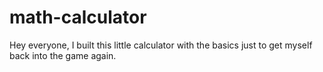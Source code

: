 # math-calculator
Hey everyone,
I built this little calculator with the basics just to get myself back into the game again.
